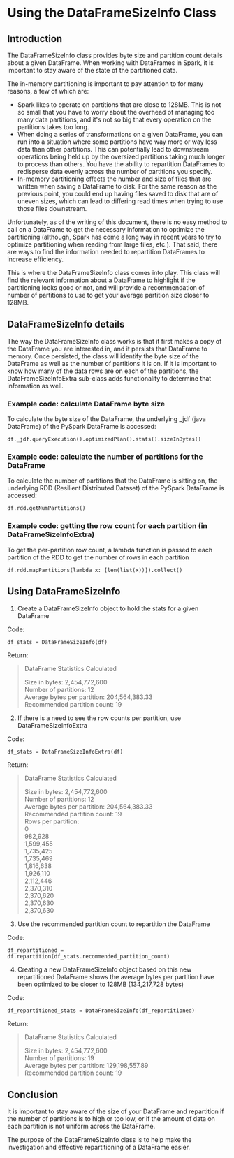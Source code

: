 # Using the DataFrameSizeInfo Class

## Introduction

The DataFrameSizeInfo class provides byte size and partition count details
about a given DataFrame. When working with DataFrames in Spark, it is important
to stay aware of the state of the partitioned data.

The in-memory partitioning is important to pay attention to for many reasons,
a few of which are:
- Spark likes to operate on partitions that are close to 128MB. This is not so
small that you have to worry about the overhead of managing too many data partitions,
and it's not so big that every operation on the partitions takes too long.
- When doing a series of transformations on a given DataFrame, you can run
into a situation where some partitions have way more or way less data than
other partitions. This can potentially lead to downstream operations being
held up by the oversized partitions taking much longer to process than others. You
have the ability to repartition DataFrames to redisperse data evenly across the
number of partitions you specify.
- In-memory partitioning effects the number and size of files that are written
when saving a DataFrame to disk. For the same reason as the previous point,
you could end up having files saved to disk that are of uneven sizes, which
can lead to differing read times when trying to use those files downstream.

Unfortunately, as of the writing of this document, there is no easy method
to call on a DataFrame to get the necessary information to optimize the
partitioning (although, Spark has come a long way in recent years to try to
optimize partitioning when reading from large files, etc.). That said, there
are ways to find the information needed to repartition DataFrames to increase
efficiency.

This is where the DataFrameSizeInfo class comes into play. This class will
find the relevant information about a DataFrame to highlight if the
partitioning looks good or not, and will provide a recommendation of
number of partitions to use to get your average partition size closer
to 128MB.

## DataFrameSizeInfo details

The way the DataFrameSizeInfo class works is that it first makes a copy of
the DataFrame you are interested in, and it persists that DataFrame to memory.
Once persisted, the class will identify the byte size of the DataFrame as well
as the number of partitions it is on. If it is important to know how many of the
data rows are on each of the partitions, the DataFrameSizeInfoExtra sub-class
adds functionality to determine that information as well.

### Example code: calculate DataFrame byte size

To calculate the byte size of the DataFrame, the underlying _jdf (java DataFrame)
of the PySpark DataFrame is accessed:

`df._jdf.queryExecution().optimizedPlan().stats().sizeInBytes()`

### Example code: calculate the number of partitions for the DataFrame

To calculate the number of partitions that the DataFrame is sitting on, the
underlying RDD (Resilient Distributed Dataset) of the PySpark DataFrame
is accessed:

`df.rdd.getNumPartitions()`

### Example code: getting the row count for each partition (in DataFrameSizeInfoExtra)

To get the per-partition row count, a lambda function is passed to each partition
of the RDD to get the number of rows in each partition

`df.rdd.mapPartitions(lambda x: [len(list(x))]).collect()`

## Using DataFrameSizeInfo

1. Create a DataFrameSizeInfo object to hold the stats for a given DataFrame

Code:

`df_stats = DataFrameSizeInfo(df)`

Return:

>DataFrame Statistics Calculated
>
>Size in bytes: 2,454,772,600<br>
>Number of partitions: 12<br>
>Average bytes per partition: 204,564,383.33<br>
>Recommended partition count: 19

2. If there is a need to see the row counts per
partition, use DataFrameSizeInfoExtra

Code:

`df_stats = DataFrameSizeInfoExtra(df)`

Return:

>DataFrame Statistics Calculated
>
>Size in bytes: 2,454,772,600<br>
>Number of partitions: 12<br>
>Average bytes per partition: 204,564,383.33<br>
>Recommended partition count: 19<br>
>Rows per partition:<br>
>0<br>
>982,928<br>
>1,599,455<br>
>1,735,425<br>
>1,735,469<br>
>1,816,638<br>
>1,926,110<br>
>2,112,446<br>
>2,370,310<br>
>2,370,620<br>
>2,370,630<br>
>2,370,630

3. Use the recommended partition count to repartition the DataFrame

Code:

`df_repartitioned = df.repartition(df_stats.recommended_partition_count)`

4. Creating a new DataFrameSizeInfo object based on this new repartitioned
DataFrame shows the average bytes per partition have been optimized to be
closer to 128MB (134,217,728 bytes)

Code:

`df_repartitioned_stats = DataFrameSizeInfo(df_repartitioned)`

Return:

>DataFrame Statistics Calculated
>
>Size in bytes: 2,454,772,600<br>
>Number of partitions: 19<br>
>Average bytes per partition: 129,198,557.89<br>
>Recommended partition count: 19

## Conclusion

It is important to stay aware of the size of your DataFrame and repartition
if the number of partitions is to high or too low, or if the amount of
data on each partition is not uniform across the DataFrame.

The purpose of the DataFrameSizeInfo class is to help make the investigation
and effective repartitioning of a DataFrame easier.
